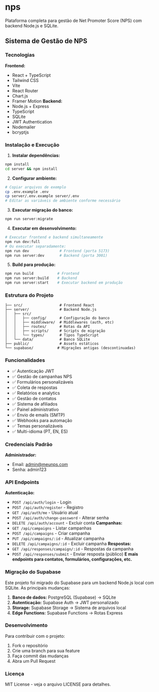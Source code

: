 # nps

Plataforma completa para gestão de Net Promoter Score (NPS) com backend Node.js e SQLite.
## Sistema de Gestão de NPS
### Tecnologias
**Frontend:**
- React + TypeScript
- Tailwind CSS
- Vite
- React Router
- Chart.js
- Framer Motion
**Backend:**
- Node.js + Express
- TypeScript
- SQLite
- JWT Authentication
- Nodemailer
- bcryptjs
### Instalação e Execução
1. **Instalar dependências:**
```bash
npm install
cd server && npm install
```
2. **Configurar ambiente:**
```bash
# Copiar arquivos de exemplo
cp .env.example .env
cp server/.env.example server/.env
# Editar as variáveis de ambiente conforme necessário
```
3. **Executar migração do banco:**
```bash
npm run server:migrate
```
4. **Executar em desenvolvimento:**
```bash
# Executar frontend e backend simultaneamente
npm run dev:full
# Ou executar separadamente:
npm run dev              # Frontend (porta 5173)
npm run server:dev       # Backend (porta 3001)
```
5. **Build para produção:**
```bash
npm run build           # Frontend
npm run server:build    # Backend
npm run server:start    # Executar backend em produção
```
### Estrutura do Projeto
```
├── src/                 # Frontend React
├── server/              # Backend Node.js
│   ├── src/
│   │   ├── config/      # Configuração do banco
│   │   ├── middleware/  # Middlewares (auth, etc)
│   │   ├── routes/      # Rotas da API
│   │   ├── scripts/     # Scripts de migração
│   │   └── types/       # Tipos TypeScript
│   └── data/            # Banco SQLite
├── public/              # Assets estáticos
└── supabase/           # Migrações antigas (descontinuadas)
```
### Funcionalidades
- ✅ Autenticação JWT
- ✅ Gestão de campanhas NPS
- ✅ Formulários personalizáveis
- ✅ Coleta de respostas
- ✅ Relatórios e analytics
- ✅ Gestão de contatos
- ✅ Sistema de afiliados
- ✅ Painel administrativo
- ✅ Envio de emails (SMTP)
- ✅ Webhooks para automação
- ✅ Temas personalizáveis
- ✅ Multi-idioma (PT, EN, ES)
### Credenciais Padrão
**Administrador:**
- Email: admin@meunps.com
- Senha: admin123
### API Endpoints
**Autenticação:**
- `POST /api/auth/login` - Login
- `POST /api/auth/register` - Registro
- `GET /api/auth/me` - Usuário atual
- `POST /api/auth/change-password` - Alterar senha
- `DELETE /api/auth/account` - Excluir conta
**Campanhas:**
- `GET /api/campaigns` - Listar campanhas
- `POST /api/campaigns` - Criar campanha
- `PUT /api/campaigns/:id` - Atualizar campanha
- `DELETE /api/campaigns/:id` - Excluir campanha
**Respostas:**
- `GET /api/responses/campaign/:id` - Respostas da campanha
- `POST /api/responses/submit` - Enviar resposta (público)
**E mais endpoints para contatos, formulários, configurações, etc.**
### Migração do Supabase
Este projeto foi migrado do Supabase para um backend Node.js local com SQLite. As principais mudanças:
1. **Banco de dados:** PostgreSQL (Supabase) → SQLite
2. **Autenticação:** Supabase Auth → JWT personalizado
3. **Storage:** Supabase Storage → Sistema de arquivos local
4. **Edge Functions:** Supabase Functions → Rotas Express
### Desenvolvimento
Para contribuir com o projeto:
1. Fork o repositório
2. Crie uma branch para sua feature
3. Faça commit das mudanças
4. Abra um Pull Request
### Licença
MIT License - veja o arquivo LICENSE para detalhes.